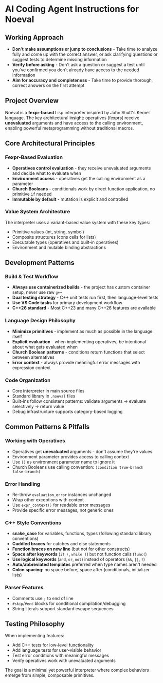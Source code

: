 # AI Coding Agent Instructions for Noeval

## Working Approach
- **Don't make assumptions or jump to conclusions** - Take time to analyze fully and come up with the correct answer, or ask clarifying questions or suggest tests to determine missing information
- **Verify before asking** - Don't ask a question or suggest a test until you've confirmed you don't already have access to the needed information
- **Aim for accuracy and completeness** - Take time to provide thorough, correct answers on the first attempt

## Project Overview
Noeval is a **fexpr-based** Lisp interpreter inspired by John Shutt's Kernel language. The key architectural insight: operatives (fexprs) receive **unevaluated** arguments and have access to the calling environment, enabling powerful metaprogramming without traditional macros.

## Core Architectural Principles

### Fexpr-Based Evaluation
- **Operatives control evaluation** - they receive unevaluated arguments and decide what to evaluate when
- **Environment access** - operatives get the calling environment as a parameter
- **Church Booleans** - conditionals work by direct function application, no primitive `if` needed
- **Immutable by default** - mutation is explicit and controlled

### Value System Architecture
The interpreter uses a variant-based value system with these key types:
- Primitive values (int, string, symbol)  
- Composite structures (cons cells for lists)
- Executable types (operatives and built-in operatives)
- Environment and mutable binding abstractions

## Development Patterns

### Build & Test Workflow
- **Always use containerized builds** - the project has custom container setup, never use raw `g++`
- **Dual testing strategy** - C++ unit tests run first, then language-level tests
- **Use VS Code tasks** for primary development workflow
- **C++26 standard** - Most C++23 and many C++26 features are available

### Language Design Philosophy
- **Minimize primitives** - implement as much as possible in the language itself
- **Explicit evaluation** - when implementing operatives, be intentional about what gets evaluated when
- **Church Boolean patterns** - conditions return functions that select between alternatives
- **Error context** - always provide meaningful error messages with expression context

### Code Organization
- Core interpreter in main source files
- Standard library in `.noeval` files  
- Built-ins follow consistent patterns: validate arguments → evaluate selectively → return value
- Debug infrastructure supports category-based logging

## Common Patterns & Pitfalls

### Working with Operatives
- Operatives get **unevaluated** arguments - don't assume they're values
- Environment parameter provides access to calling context
- Use `()` as environment parameter name to ignore it
- Church Booleans use calling convention: `(condition true-branch false-branch)`

### Error Handling
- Re-throw `evaluation_error` instances unchanged
- Wrap other exceptions with context
- Use `expr_context()` for readable error messages
- Provide specific error messages, not generic ones

### C++ Style Conventions
- **snake_case** for variables, functions, types (following standard library conventions)
- **Cuddled braces** for catches and else statements
- **Function braces on new line** (but not for other constructs)  
- **Space after keywords** (`if (`, `while (`) but not function calls (`func(`)
- **Use logical keywords** (`and`, `or`, `not`) instead of operators (`&&`, `||`, `!`)
- **Auto/abbreviated templates** preferred when type names aren't needed
- **Colon spacing**: no space before, space after (conditionals, initializer lists)

### Parser Features  
- Comments use `;` to end of line
- `#skip`/`#end` blocks for conditional compilation/debugging
- String literals support standard escape sequences

## Testing Philosophy
When implementing features:
- Add C++ tests for low-level functionality
- Add language tests for user-visible behavior
- Test error conditions with meaningful messages
- Verify operatives work with unevaluated arguments

The goal is a minimal yet powerful interpreter where complex behaviors emerge from simple, composable primitives.
